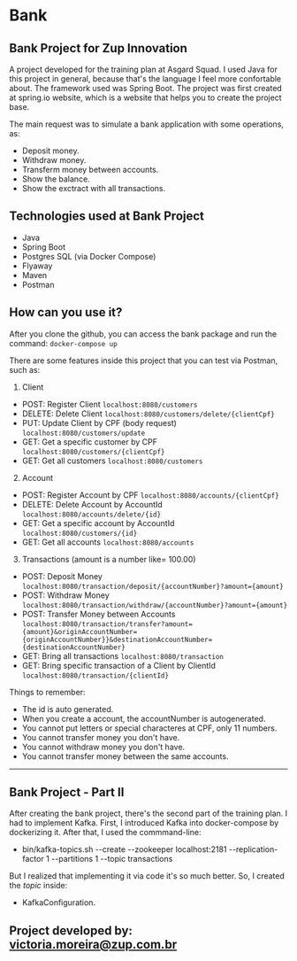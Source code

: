 # Bank
Bank Project for Zup Innovation
-

A project developed for the training plan at Asgard Squad. I used Java for this project in general, because that's the language I feel more confortable about. The framework used was Spring Boot. 
The project was first created at spring.io website, which is a website that helps you to create the project base.

The main request was to simulate a bank application with some operations, as:
- Deposit money.
- Withdraw money.
- Transferm money between accounts.
- Show the balance.
- Show the exctract with all transactions.

Technologies used at Bank Project
-
- Java 
- Spring Boot
- Postgres SQL (via Docker Compose)
- Flyaway
- Maven
- Postman


How can you use it?
-

After you clone the github, you can access the bank package and run the command:
`docker-compose up`

There are some features inside this project that you can test via Postman, such as:

1. Client
- POST: Register Client `localhost:8080/customers`
- DELETE: Delete Client `localhost:8080/customers/delete/{clientCpf}`
- PUT: Update Client by CPF (body request) `localhost:8080/customers/update`
- GET: Get a specific customer by CPF `localhost:8080/customers/{clientCpf}`
- GET: Get all customers `localhost:8080/customers`
2. Account
- POST: Register Account by CPF `localhost:8080/accounts/{clientCpf}`
- DELETE: Delete Account by AccountId `localhost:8080/accounts/delete/{id}`
- GET: Get a specific account by AccountId  `localhost:8080/customers/{id}`
- GET: Get all accounts `localhost:8080/accounts`
3. Transactions (amount is a number like= 100.00)
- POST: Deposit Money `localhost:8080/transaction/deposit/{accountNumber}?amount={amount}`
- POST: Withdraw Money `localhost:8080/transaction/withdraw/{accountNumber}?amount={amount}`
- POST: Transfer Money between Accounts  `localhost:8080/transaction/transfer?amount={amount}&originAccountNumber={originAccountNumber}}&destinationAccountNumber={destinationAccountNumber}`
- GET: Bring all transactions `localhost:8080/transaction`
- GET: Bring specific transaction of a Client by ClientId `localhost:8080/transaction/{clientId}`

Things to remember:
- The id is auto generated.
- When you create a account, the accountNumber is autogenerated.
- You cannot put letters or special characteres at CPF, only 11 numbers.
- You cannot transfer money you don't have.
- You cannot withdraw money you don't have.
- You cannot transfer money between the same accounts.

----

Bank Project - Part II
-

After creating the bank project, there's the second part of the training plan. I had to implement Kafka. 
First, I introduced Kafka into docker-compose by dockerizing it. After that, I used the commmand-line:

- bin/kafka-topics.sh --create --zookeeper localhost:2181 --replication-factor 1 --partitions 1 --topic transactions

But I realized that implementing it via code it's so much better. So, I created the *topic* inside:
- KafkaConfiguration.


Project developed by: victoria.moreira@zup.com.br
-
